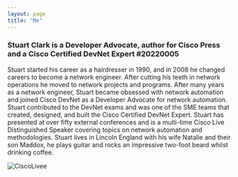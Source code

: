 ```yaml
---
layout: page
title: "Me"
---
```


### Stuart Clark is a Developer Advocate, author for Cisco Press and a Cisco Certified DevNet Expert #20220005

Stuart started his career as a hairdresser in 1990, and in 2008 he changed careers to become a network engineer. 
After cutting his teeth in network operations he moved to network projects and programs. After many years as a network engineer, 
Stuart became obsessed with network automation and joined Cisco DevNet as a Developer Advocate for network automation. 
Stuart contributed to the DevNet exams and was one of the SME teams that created, designed, and built the Cisco Certified DevNet Expert. 
Stuart has presented at over fifty external conferences and is a multi-time Cisco Live Distinguished Speaker covering topics on network automation and methodologies. 
Stuart lives in Lincoln England with his wife Natalie and their son Maddox, he plays guitar and rocks an impressive two-foot beard whilst drinking coffee. 

![CiscoLivee](./cisco_live_stage.png)
